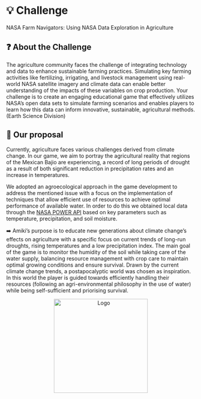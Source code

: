 # 💡 Challenge 
NASA Farm Navigators: Using NASA Data Exploration in Agriculture 

## ❓ About the Challenge 

The agriculture community faces the challenge of integrating technology and data to enhance sustainable farming practices. Simulating key farming activities like fertilizing, irrigating, and livestock management using real-world NASA satellite imagery and climate data can enable better understanding of the impacts of these variables on crop production. Your challenge is to create an engaging educational game that effectively utilizes NASA’s open data sets to simulate farming scenarios and enables players to learn how this data can inform innovative, sustainable, agricultural methods. (Earth Science Division)

## 📝 Our proposal 
Currently, agriculture faces various challenges derived from climate change. In our game, we aim to portray the agricultural reality that regions of the Mexican Bajio are experiencing, a record of long periods of drought as a result of both significant reduction in precipitation rates and an increase in temperatures.

We adopted an agroecological approach in the game development to address the mentioned issue with a focus on the implementation of techniques that allow efficient use of resources to achieve optimal performance of available water. In order to do this we obtained local data through the  [NASA POWER API](https://power.larc.nasa.gov/api/pages/)
based on key parameters such as temperature, precipitation, and soil moisture. 

➡️ Amiki’s purpose is to educate new generations about climate change’s effects on agriculture with a specific focus on current trends of long-run droughts, rising temperatures and a low precipitation index. The main goal of the game is to monitor the humidity of the soil while taking care of the water supply, balancing resource management with crop care to maintain optimal growing conditions and ensure survival. Drawn by the current climate change trends, a postapocalyptic world was chosen as inspiration. In this world the player is guided towards efficiently handling their resources (following an agri-environmental philosophy in the use of water) while being self-sufficient and priorising survival.

<p align="center">
  <img src="" alt="Logo" width="250">
</p>
